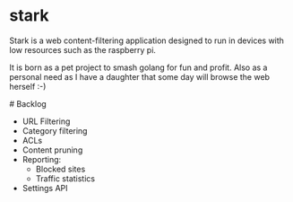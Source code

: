 # stark

Stark is a web content-filtering application designed to run in devices with 
low resources such as the raspberry pi.

It is born as a pet project to smash golang for fun and profit. Also as a
personal need as I have a daughter that some day will browse the web 
herself :-)

# Backlog

- URL Filtering
- Category filtering
- ACLs
- Content pruning
- Reporting:
   - Blocked sites
   - Traffic statistics
- Settings API
